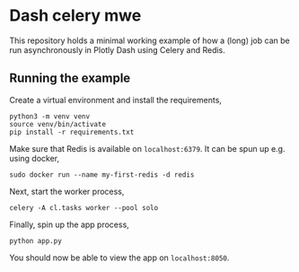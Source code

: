 # Dash celery mwe

This repository holds a minimal working example of how a (long) job can be run asynchronously in Plotly Dash using Celery and Redis. 

## Running the example

Create a virtual environment and install the requirements,

    python3 -m venv venv
    source venv/bin/activate
    pip install -r requirements.txt

Make sure that Redis is available on `localhost:6379`. It can be spun up e.g. using docker,

    sudo docker run --name my-first-redis -d redis

Next, start the worker process,

    celery -A cl.tasks worker --pool solo 

Finally, spin up the app process,

    python app.py

You should now be able to view the app on `localhost:8050`.